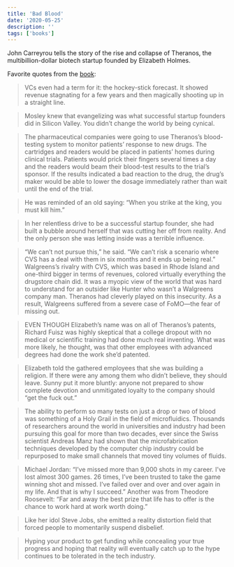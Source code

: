 ```yaml
---
title: 'Bad Blood'
date: '2020-05-25'
description: ''
tags: ['books']
---
```


John Carreyrou tells the story of the rise and collapse of Theranos, the multibillion-dollar biotech startup founded by Elizabeth Holmes.

Favorite quotes from the [book](https://amzn.eu/3S0xVP2):

> VCs even had a term for it: the hockey-stick forecast. It showed revenue stagnating for a few years and then magically shooting up in a straight line.

> Mosley knew that evangelizing was what successful startup founders did in Silicon Valley. You didn’t change the world by being cynical.

> The pharmaceutical companies were going to use Theranos’s blood-testing system to monitor patients’ response to new drugs. The cartridges and readers would be placed in patients’ homes during clinical trials. Patients would prick their fingers several times a day and the readers would beam their blood-test results to the trial’s sponsor. If the results indicated a bad reaction to the drug, the drug’s maker would be able to lower the dosage immediately rather than wait until the end of the trial.

> He was reminded of an old saying: “When you strike at the king, you must kill him.”

> In her relentless drive to be a successful startup founder, she had built a bubble around herself that was cutting her off from reality. And the only person she was letting inside was a terrible influence.

> “We can’t not pursue this,” he said. “We can’t risk a scenario where CVS has a deal with them in six months and it ends up being real.” Walgreens’s rivalry with CVS, which was based in Rhode Island and one-third bigger in terms of revenues, colored virtually everything the drugstore chain did. It was a myopic view of the world that was hard to understand for an outsider like Hunter who wasn’t a Walgreens company man. Theranos had cleverly played on this insecurity. As a result, Walgreens suffered from a severe case of FoMO—the fear of missing out.

> EVEN THOUGH Elizabeth’s name was on all of Theranos’s patents, Richard Fuisz was highly skeptical that a college dropout with no medical or scientific training had done much real inventing. What was more likely, he thought, was that other employees with advanced degrees had done the work she’d patented.

> Elizabeth told the gathered employees that she was building a religion. If there were any among them who didn’t believe, they should leave. Sunny put it more bluntly: anyone not prepared to show complete devotion and unmitigated loyalty to the company should “get the fuck out.”

> The ability to perform so many tests on just a drop or two of blood was something of a Holy Grail in the field of microfluidics. Thousands of researchers around the world in universities and industry had been pursuing this goal for more than two decades, ever since the Swiss scientist Andreas Manz had shown that the microfabrication techniques developed by the computer chip industry could be repurposed to make small channels that moved tiny volumes of fluids.

> Michael Jordan: “I’ve missed more than 9,000 shots in my career. I’ve lost almost 300 games. 26 times, I’ve been trusted to take the game winning shot and missed. I’ve failed over and over and over again in my life. And that is why I succeed.” Another was from Theodore Roosevelt: “Far and away the best prize that life has to offer is the chance to work hard at work worth doing.”

> Like her idol Steve Jobs, she emitted a reality distortion field that forced people to momentarily suspend disbelief.

> Hyping your product to get funding while concealing your true progress and hoping that reality will eventually catch up to the hype continues to be tolerated in the tech industry.
